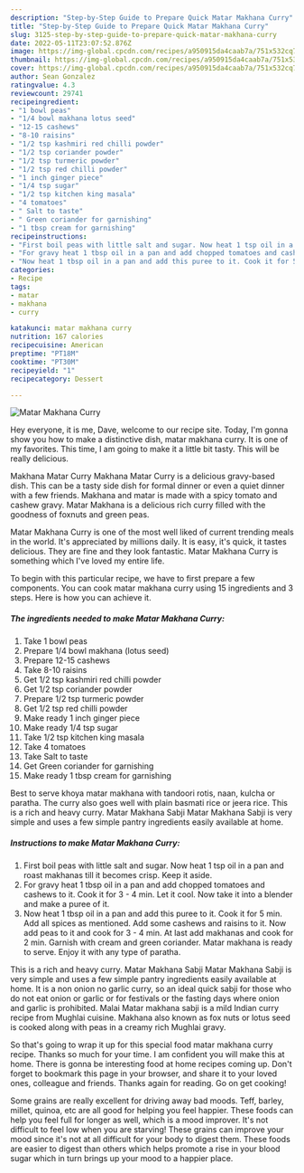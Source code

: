 ```yaml
---
description: "Step-by-Step Guide to Prepare Quick Matar Makhana Curry"
title: "Step-by-Step Guide to Prepare Quick Matar Makhana Curry"
slug: 3125-step-by-step-guide-to-prepare-quick-matar-makhana-curry
date: 2022-05-11T23:07:52.876Z
image: https://img-global.cpcdn.com/recipes/a950915da4caab7a/751x532cq70/matar-makhana-curry-recipe-main-photo.jpg
thumbnail: https://img-global.cpcdn.com/recipes/a950915da4caab7a/751x532cq70/matar-makhana-curry-recipe-main-photo.jpg
cover: https://img-global.cpcdn.com/recipes/a950915da4caab7a/751x532cq70/matar-makhana-curry-recipe-main-photo.jpg
author: Sean Gonzalez
ratingvalue: 4.3
reviewcount: 29741
recipeingredient:
- "1 bowl peas"
- "1/4 bowl makhana lotus seed"
- "12-15 cashews"
- "8-10 raisins"
- "1/2 tsp kashmiri red chilli powder"
- "1/2 tsp coriander powder"
- "1/2 tsp turmeric powder"
- "1/2 tsp red chilli powder"
- "1 inch ginger piece"
- "1/4 tsp sugar"
- "1/2 tsp kitchen king masala"
- "4 tomatoes"
- " Salt to taste"
- " Green coriander for garnishing"
- "1 tbsp cream for garnishing"
recipeinstructions:
- "First boil peas with little salt and sugar. Now heat 1 tsp oil in a pan and roast makhanas till it becomes crisp. Keep it aside."
- "For gravy heat 1 tbsp oil in a pan and add chopped tomatoes and cashews to it. Cook it for 3 - 4 min. Let it cool. Now take it into a blender and make a puree of it."
- "Now heat 1 tbsp oil in a pan and add this puree to it. Cook it for 5 min. Add all spices as mentioned. Add some cashews and raisins to it. Now add peas to it and cook for 3 - 4 min. At last add makhanas and cook for 2 min. Garnish with cream and green coriander. Matar makhana is ready to serve. Enjoy it with any type of paratha."
categories:
- Recipe
tags:
- matar
- makhana
- curry

katakunci: matar makhana curry 
nutrition: 167 calories
recipecuisine: American
preptime: "PT18M"
cooktime: "PT30M"
recipeyield: "1"
recipecategory: Dessert

---
```



![Matar Makhana Curry](https://img-global.cpcdn.com/recipes/a950915da4caab7a/751x532cq70/matar-makhana-curry-recipe-main-photo.jpg)

Hey everyone, it is me, Dave, welcome to our recipe site. Today, I'm gonna show you how to make a distinctive dish, matar makhana curry. It is one of my favorites. This time, I am going to make it a little bit tasty. This will be really delicious.

Makhana Matar Curry Makhana Matar Curry is a delicious gravy-based dish. This can be a tasty side dish for formal dinner or even a quiet dinner with a few friends. Makhana and matar is made with a spicy tomato and cashew gravy. Matar Makhana is a delicious rich curry filled with the goodness of foxnuts and green peas.

Matar Makhana Curry is one of the most well liked of current trending meals in the world. It's appreciated by millions daily. It is easy, it's quick, it tastes delicious. They are fine and they look fantastic. Matar Makhana Curry is something which I've loved my entire life.


To begin with this particular recipe, we have to first prepare a few components. You can cook matar makhana curry using 15 ingredients and 3 steps. Here is how you can achieve it.

<!--inarticleads1-->

##### The ingredients needed to make Matar Makhana Curry:

1. Take 1 bowl peas
1. Prepare 1/4 bowl makhana (lotus seed)
1. Prepare 12-15 cashews
1. Take 8-10 raisins
1. Get 1/2 tsp kashmiri red chilli powder
1. Get 1/2 tsp coriander powder
1. Prepare 1/2 tsp turmeric powder
1. Get 1/2 tsp red chilli powder
1. Make ready 1 inch ginger piece
1. Make ready 1/4 tsp sugar
1. Take 1/2 tsp kitchen king masala
1. Take 4 tomatoes
1. Take  Salt to taste
1. Get  Green coriander for garnishing
1. Make ready 1 tbsp cream for garnishing


Best to serve khoya matar makhana with tandoori rotis, naan, kulcha or paratha. The curry also goes well with plain basmati rice or jeera rice. This is a rich and heavy curry. Matar Makhana Sabji Matar Makhana Sabji is very simple and uses a few simple pantry ingredients easily available at home. 

<!--inarticleads2-->

##### Instructions to make Matar Makhana Curry:

1. First boil peas with little salt and sugar. Now heat 1 tsp oil in a pan and roast makhanas till it becomes crisp. Keep it aside.
1. For gravy heat 1 tbsp oil in a pan and add chopped tomatoes and cashews to it. Cook it for 3 - 4 min. Let it cool. Now take it into a blender and make a puree of it.
1. Now heat 1 tbsp oil in a pan and add this puree to it. Cook it for 5 min. Add all spices as mentioned. Add some cashews and raisins to it. Now add peas to it and cook for 3 - 4 min. At last add makhanas and cook for 2 min. Garnish with cream and green coriander. Matar makhana is ready to serve. Enjoy it with any type of paratha.


This is a rich and heavy curry. Matar Makhana Sabji Matar Makhana Sabji is very simple and uses a few simple pantry ingredients easily available at home. It is a non onion no garlic curry, so an ideal quick sabji for those who do not eat onion or garlic or for festivals or the fasting days where onion and garlic is prohibited. Malai Matar makhana sabji is a mild Indian curry recipe from Mughlai cuisine. Makhana also known as fox nuts or lotus seed is cooked along with peas in a creamy rich Mughlai gravy. 

So that's going to wrap it up for this special food matar makhana curry recipe. Thanks so much for your time. I am confident you will make this at home. There is gonna be interesting food at home recipes coming up. Don't forget to bookmark this page in your browser, and share it to your loved ones, colleague and friends. Thanks again for reading. Go on get cooking!

Some grains are really excellent for driving away bad moods. Teff, barley, millet, quinoa, etc are all good for helping you feel happier. These foods can help you feel full for longer as well, which is a mood improver. It's not difficult to feel low when you are starving! These grains can improve your mood since it's not at all difficult for your body to digest them. These foods are easier to digest than others which helps promote a rise in your blood sugar which in turn brings up your mood to a happier place.
